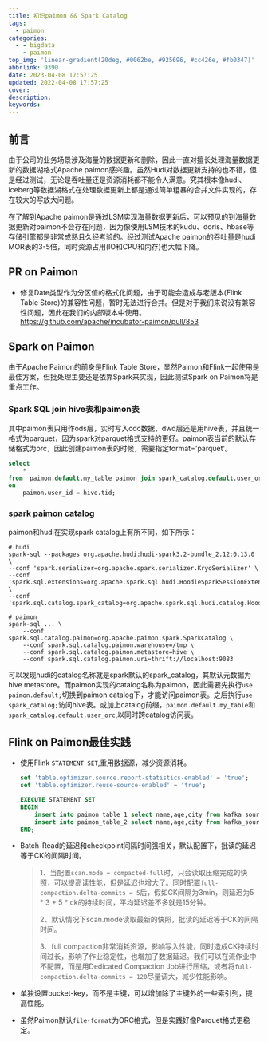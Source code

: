 ```yaml
---
title: 初识paimon && Spark Catalog
tags:
  - paimon
categories:
  - - bigdata
    - paimon
top_img: 'linear-gradient(20deg, #0062be, #925696, #cc426e, #fb0347)'
abbrlink: 9390
date: 2023-04-08 17:57:25
updated: 2022-04-08 17:57:25
cover:
description:
keywords:
---
```


## 前言

由于公司的业务场景涉及海量的数据更新和删除，因此一直对擅长处理海量数据更新的数据湖格式Apache paimon感兴趣。虽然Hudi对数据更新支持的也不错，但是经过测试，无论是吞吐量还是资源消耗都不能令人满意。究其根本像hudi、iceberg等数据湖格式在处理数据更新上都是通过简单粗暴的合并文件实现的，存在较大的写放大问题。

在了解到Apache paimon是通过LSM实现海量数据更新后，可以预见的到海量数据更新对paimon不会存在问题，因为像使用LSM技术的kudu、doris、hbase等存储引擎都是非常成熟且久经考验的。经过测试Apache paimon的吞吐量是hudi MOR表的3-5倍，同时资源占用(IO和CPU和内存)也大幅下降。

## PR on Paimon

- 修复Date类型作为分区值的格式化问题，由于可能会造成与老版本(Flink Table Store)的兼容性问题，暂时无法进行合并。但是对于我们来说没有兼容性问题，因此在我们的内部版本中使用。https://github.com/apache/incubator-paimon/pull/853

## Spark on Paimon

由于Apache Paimon的前身是Flink Table Store，显然Paimon和Flink一起使用是最佳方案，但批处理主要还是依靠Spark来实现，因此测试Spark on Paimon将是重点工作。



### Spark SQL join hive表和paimon表

其中paimon表只用作ods层，实时写入cdc数据，dwd层还是用hive表，并且统一格式为parquet，因为spark对parquet格式支持的更好。paimon表当前的默认存储格式为orc，因此创建paimon表的时候，需要指定format='parquet'。

```sql
select 
    * 
from  paimon.default.my_table paimon join spark_catalog.default.user_orc hive
on
    paimon.user_id = hive.tid;
```

### spark paimon catalog

paimon和hudi在实现spark catalog上有所不同，如下所示：

```shell
# hudi
spark-sql --packages org.apache.hudi:hudi-spark3.2-bundle_2.12:0.13.0 \
--conf 'spark.serializer=org.apache.spark.serializer.KryoSerializer' \
--conf 'spark.sql.extensions=org.apache.spark.sql.hudi.HoodieSparkSessionExtension' \
--conf 'spark.sql.catalog.spark_catalog=org.apache.spark.sql.hudi.catalog.HoodieCatalog'

# paimon
spark-sql ... \
    --conf spark.sql.catalog.paimon=org.apache.paimon.spark.SparkCatalog \
    --conf spark.sql.catalog.paimon.warehouse=/tmp \
    --conf spark.sql.catalog.paimon.metastore=hive \
    --conf spark.sql.catalog.paimon.uri=thrift://localhost:9083
```

可以发现hudi的catalog名称就是spark默认的spark_catalog，其默认元数据为hive metastore。而paimon实现的catalog名称为paimon，因此需要先执行`use paimon.default;`切换到paimon catalog下，才能访问paimon表。之后执行`use spark_catalog;`访问hive表。或加上catalog前缀，`paimon.default.my_table`和`spark_catalog.default.user_orc`,以同时跨catalog访问表。



## Flink on Paimon最佳实践

- 使用Flink `STATEMENT SET`,重用数据源，减少资源消耗。

  ```sql
  set 'table.optimizer.source.report-statistics-enabled' = 'true';
  set 'table.optimizer.reuse-source-enabled' = 'true';
  
  EXECUTE STATEMENT SET
  BEGIN
      insert into paimon_table_1 select name,age,city from kafka_source_1;
      insert into paimon_table_2 select name,age,city from kafka_source_1;
  END;
  ```

- Batch-Read的延迟和checkpoint间隔时间强相关，默认配置下，批读的延迟等于CK的间隔时间。

  > 1、当配置`scan.mode = compacted-full`时，只会读取压缩完成的快照，可以提高读性能，但是延迟也增大了。同时配置`full-compaction.delta-commits = 5`后，假如CK间隔为3min，则延迟为5 * 3 + 5 * ck的持续时间，平均延迟差不多就是15分钟。
  >
  > 2、默认情况下scan.mode读取最新的快照，批读的延迟等于CK的间隔时间。
  >
  > 3、full compaction非常消耗资源，影响写入性能，同时造成CK持续时间过长，影响了作业稳定性，也增加了数据延迟。我们可以在流作业中不配置，而是用Dedicated Compaction Job进行压缩，或者将`full-compaction.delta-commits = 120`尽量调大，减少性能影响。

- 单独设置bucket-key，而不是主键，可以增加除了主键外的一些索引列，提高性能。

- 虽然Paimon默认`file-format`为ORC格式，但是实践好像Parquet格式更稳定。

  